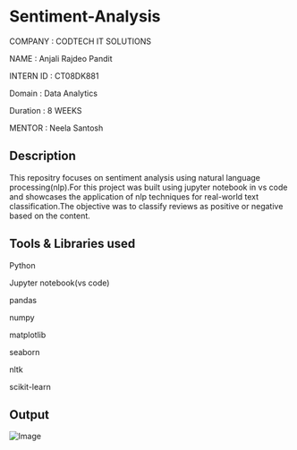 # Sentiment-Analysis

COMPANY : CODTECH IT SOLUTIONS

NAME : Anjali Rajdeo Pandit

INTERN ID : CT08DK881

Domain : Data Analytics

Duration : 8 WEEKS

MENTOR : Neela Santosh

## Description

This repositry focuses on sentiment analysis using natural language processing(nlp).For this project was built using jupyter notebook in vs code and showcases the application of nlp techniques for real-world text classification.The objective was to classify reviews as positive or negative based on the content.

## Tools & Libraries used

Python

Jupyter notebook(vs code)

pandas

numpy

matplotlib

seaborn

nltk

scikit-learn

## Output
![Image](https://github.com/user-attachments/assets/ddbdb74c-a0f1-4bc3-8529-f05c161e5548)






